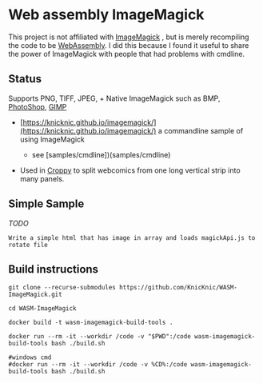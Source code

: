 # Web assembly ImageMagick
This project is not affiliated with [ImageMagick](https://www.imagemagick.org) , but is merely recompiling the code to be [WebAssembly](https://webassembly.org/). I did this because I found it useful to share the power of ImageMagick with people that had problems with cmdline.

## Status
Supports PNG, TIFF, JPEG, + Native ImageMagick such as BMP, [PhotoShop](https://www.adobe.com/products/photoshop.html), [GIMP](https://www.gimp.org/)

* [https://knicknic.github.io/imagemagick/](https://knicknic.github.io/imagemagick/) a commandline sample of using ImageMagick
    * see [samples/cmdline])(samples/cmdline)

* Used in [Croppy](http://croppy.duckdns.org) to split webcomics from one long vertical strip into many panels.

## Simple Sample
*TODO* 

    Write a simple html that has image in array and loads magickApi.js to rotate file

## Build instructions
```
git clone --recurse-submodules https://github.com/KnicKnic/WASM-ImageMagick.git

cd WASM-ImageMagick

docker build -t wasm-imagemagick-build-tools .

docker run --rm -it --workdir /code -v "$PWD":/code wasm-imagemagick-build-tools bash ./build.sh

#windows cmd
#docker run --rm -it --workdir /code -v %CD%:/code wasm-imagemagick-build-tools bash ./build.sh

```